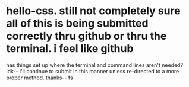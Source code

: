 # hello-css. still not completely sure all of this is being submitted correctly thru github or thru the terminal. i feel like github
has things set up where the terminal and command lines aren't needed? idk-- i'll continue to submit in this manner unless re-directed
to a more proper method. thanks-- fs
